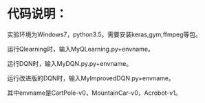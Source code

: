 # 代码说明：
实验环境为Windows7，python3.5。需要安装keras,gym,ffmpeg等包。

运行Qlearning时，输入MyQLearning.py+envname。

运行DQN时，输入MyDQN.py.py+envname。

运行改进版的DQN时，输入MyImprovedDQN.py+envname。

其中envname是CartPole-v0，MountainCar-v0，Acrobot-v1。
